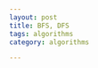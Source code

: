 ```yaml
---
layout: post
title: BFS, DFS  
tags: algorithms
category: algorithms 

---
```


<script src="https://gist.github.com/selimslab/b79fcd36a3a837b0e81cae7b7865ede6.js"></script>
